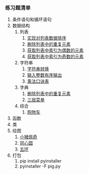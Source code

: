 ### 练习题清单 ###
1. 条件语句和循环语句 
2. 数据结构
	1. 列表
		1. [实现对列表数据排序](data_structure/data_sort.py)
		2. [删除列表中的重复元素](data_structure/del_repeat_element.py)
		3. [获取列表中索引为偶数的元素](data_structure/get_even_index_elements.py)
		4. [获取列表中索引为奇数的元素](data_structure/get_odd_index_elements.py)
	2. 字符串
		1. [字符串转换](data_structure/string_change.py)
		2. [输入整数有序输出](data_structure/sort_print.py)
		3. [乘法口诀表](data_structure/multiply_table.py)
	3. 字典
		1. [删除列表中的重复元素](data_structure/del_repeat_element.py)
		2. [三层菜单](data_structure/three_menu.py)
	4. 综合
		1. [购物车](data_structure/shopping_cart.py)
3. 函数
4. 类
5. 绘图
	1. [小猪佩奇](turtle_practice/pig.py)
	2. [同心圆](turtle_practice/circle.py)
	3. [五环](turtle_practice/five_circles.py)
6. 打包
	1. pip install pyinstaller
	2. pyinstaller -F pig.py
